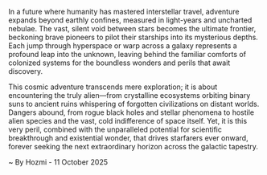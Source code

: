 
In a future where humanity has mastered interstellar travel, adventure expands beyond earthly confines, measured in light-years and uncharted nebulae. The vast, silent void between stars becomes the ultimate frontier, beckoning brave pioneers to pilot their starships into its mysterious depths. Each jump through hyperspace or warp across a galaxy represents a profound leap into the unknown, leaving behind the familiar comforts of colonized systems for the boundless wonders and perils that await discovery.

This cosmic adventure transcends mere exploration; it is about encountering the truly alien—from crystalline ecosystems orbiting binary suns to ancient ruins whispering of forgotten civilizations on distant worlds. Dangers abound, from rogue black holes and stellar phenomena to hostile alien species and the vast, cold indifference of space itself. Yet, it is this very peril, combined with the unparalleled potential for scientific breakthrough and existential wonder, that drives starfarers ever onward, forever seeking the next extraordinary horizon across the galactic tapestry.

~ By Hozmi - 11 October 2025
